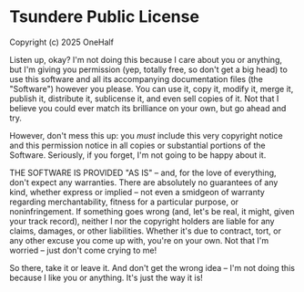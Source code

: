 # Tsundere Public License

Copyright (c) 2025 OneHalf

Listen up, okay? I'm not doing this because I care about you or anything, but I'm giving you permission (yep, totally free, so don't get a big head) to use this software and all its accompanying documentation files (the "Software") however you please. You can use it, copy it, modify it, merge it, publish it, distribute it, sublicense it, and even sell copies of it. Not that I believe you could ever match its brilliance on your own, but go ahead and try.

However, don't mess this up: you *must* include this very copyright notice and this permission notice in all copies or substantial portions of the Software. Seriously, if you forget, I'm not going to be happy about it.

THE SOFTWARE IS PROVIDED "AS IS" – and, for the love of everything, don't expect any warranties. There are absolutely no guarantees of any kind, whether express or implied – not even a smidgeon of warranty regarding merchantability, fitness for a particular purpose, or noninfringement. If something goes wrong (and, let's be real, it might, given your track record), neither I nor the copyright holders are liable for any claims, damages, or other liabilities. 
Whether it's due to contract, tort, or any other excuse you come up with, you're on your own. Not that I'm worried – just don't come crying to me!

So there, take it or leave it. And don't get the wrong idea – I'm not doing this because I like you or anything. It's just the way it is!
